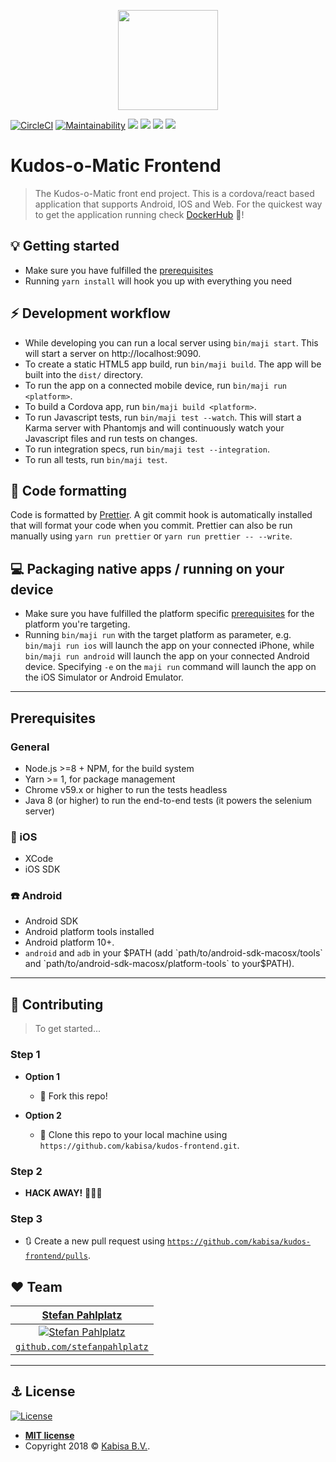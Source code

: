<p align="center">
  <img src="https://dovetail.world/wp-content/uploads/2016/09/Logo-Kabisa-e1496142251302.png" height="160"/>
</p>

[![CircleCI](https://circleci.com/gh/kabisa/kudos-frontend.svg?style=svg)](https://circleci.com/gh/kabisa/kudos-frontend)
[![Maintainability](https://api.codeclimate.com/v1/badges/359d3d72f680d535ec5b/maintainability)](https://codeclimate.com/github/kabisa/kudos-frontend/maintainability)
<img src="https://img.shields.io/badge/eslint-passed-brightgreen.svg"/>
<img src="https://img.shields.io/badge/maji-ready-brightgreen.svg"/>
<img src="https://img.shields.io/badge/version-beta-blue.svg"/>
<img src="https://img.shields.io/badge/coverage-200%25-brightgreen.svg"/>

# Kudos-o-Matic Frontend

> The Kudos-o-Matic front end project. This is a cordova/react based application that supports Android, IOS and Web. For the quickest way to get the application running check [DockerHub](https://hub.docker.com/r/stefan314/kudos-frontend/) :whale:!

## :bulb: Getting started

- Make sure you have fulfilled the [prerequisites](#prerequisites)
- Running `yarn install` will hook you up with everything you need

## :zap: Development workflow

- While developing you can run a local server using `bin/maji start`. This will start a server on http://localhost:9090.
- To create a static HTML5 app build, run `bin/maji build`. The app will be built into the `dist/` directory.
- To run the app on a connected mobile device, run `bin/maji run <platform>`.
- To build a Cordova app, run `bin/maji build <platform>`.
- To run Javascript tests, run `bin/maji test --watch`. This will start a Karma server with Phantomjs and will continuously watch your Javascript files and run tests on changes.
- To run integration specs, run `bin/maji test --integration`.
- To run all tests, run `bin/maji test`.

## :wrench: Code formatting

Code is formatted by [Prettier](https://github.com/prettier/prettier).
A git commit hook is automatically installed that will format your code when you commit.
Prettier can also be run manually using `yarn run prettier` or `yarn run prettier -- --write`.

## :computer: Packaging native apps / running on your device

- Make sure you have fulfilled the platform specific [prerequisites](#prerequisites) for the platform you're targeting.
- Running `bin/maji run` with the target platform as parameter, e.g. `bin/maji run ios` will launch the app on your connected iPhone, while `bin/maji run android` will launch the app on your connected Android device. Specifying `-e` on the `maji run` command will launch the app on the iOS Simulator or Android Emulator.

---

## Prerequisites

### General

- Node.js >=8 + NPM, for the build system
- Yarn >= 1, for package management
- Chrome v59.x or higher to run the tests headless
- Java 8 (or higher) to run the end-to-end tests (it powers the selenium server)

### :iphone: iOS

- XCode
- iOS SDK

### :phone: Android

- Android SDK
- Android platform tools installed
- Android platform 10+.
- `android` and `adb` in your $PATH (add `path/to/android-sdk-macosx/tools` and `path/to/android-sdk-macosx/platform-tools` to your$PATH).

---

## :wrench: Contributing

> To get started...

### Step 1

- **Option 1**

  - 🍴 Fork this repo!

- **Option 2**
  - 👯 Clone this repo to your local machine using `https://github.com/kabisa/kudos-frontend.git`.

### Step 2

- **HACK AWAY!** 🔨🔨🔨

### Step 3

- 🔃 Create a new pull request using <a href="https://github.com/kabisa/kudos-frontend/pulls" target="_blank">`https://github.com/kabisa/kudos-frontend/pulls`</a>.

## :hearts: Team

|            <a href="https://www.linkedin.com/in/stefanpahlplatz/" target="_blank">**Stefan Pahlplatz**</a>             |
| :--------------------------------------------------------------------------------------------------------------------: |
| [![Stefan Pahlplatz](https://avatars1.githubusercontent.com/u/23485653?s=200&v=4)](https://github.com/StefanPahlplatz) |
|             <a href="https://github.com/StefanPahlplatz" target="_blank">`github.com/stefanpahlplatz`</a>              |

---

## :anchor: License

[![License](http://img.shields.io/:license-mit-blue.svg?style=flat-square)](http://badges.mit-license.org)

- **[MIT license](http://opensource.org/licenses/mit-license.php)**
- Copyright 2018 © <a href="https://www.kabisa.nl/" target="_blank">Kabisa B.V.</a>.

